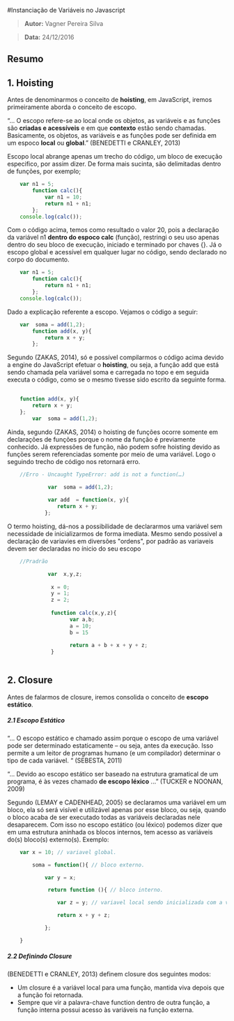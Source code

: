 #Instanciação de Variáveis no Javascript
 > **Autor:** Vagner Pereira Silva
 
 > **Data:** 24/12/2016
 
## Resumo

## 1. Hoisting

Antes de denominarmos o conceito de **hoisting**, em JavaScript, iremos primeiramente aborda o conceito de escopo.

“... O escopo refere-se ao local onde os objetos, as variáveis e as funções são **criadas e acessíveis** e em que **contexto** estão sendo chamadas. Basicamente, os objetos, as variáveis e as funções pode ser definida em um espoco **local** ou **global**.” (BENEDETTI e CRANLEY, 2013)

Escopo local abrange apenas um trecho do código, um bloco de execução especifico, por assim dizer. De forma mais sucinta, são delimitadas dentro de funções, por exemplo;

```js
	var n1 = 5;
		function calc(){
			var n1 = 10;
			return n1 + n1;
		};
	console.log(calc());
```
	
Com o código acima, temos como resultado o valor 20, pois a declaração da variável n1 **dentro do espoco calc** (função), restringi o seu uso apenas dentro do seu bloco de execução, iniciado e terminado por chaves {}.
Já o escopo global e acessível em qualquer lugar no código, sendo declarado no corpo do documento.

```js
	var n1 = 5;
		function calc(){
			return n1 + n1;
		};
	console.log(calc());

```

Dado a explicação referente a escopo. Vejamos o código a seguir:

```js
	var  soma = add(1,2);
		function add(x, y){
			return x + y;
		};
```
Segundo (ZAKAS, 2014),  só e possível compilarmos o código acima devido a engine do JavaScript efetuar o **hoisting**, ou seja, a função add que está sendo chamada pela variável soma e carregada no topo e em seguida executa o código, como se o mesmo tivesse sido escrito da seguinte forma.

```js
	
	function add(x, y){
		return x + y;
	};
        var  soma = add(1,2);
```

Ainda, segundo (ZAKAS, 2014)  o hoisting de funções ocorre somente em declarações de funções porque o nome da função é previamente conhecido. 
Já expressões de função, não podem sofre hoisting devido as funções serem referenciadas somente por meio de uma variável.
Logo o seguindo trecho de código nos retornará erro.

```js
	//Erro - Uncaught TypeError: add is not a function(…)

             var  soma = add(1,2);
              
             var add  = function(x, y){
				return x + y;
			};
```

O termo hoisting, dá-nos a possibilidade de declararmos uma variável sem necessidade de inicializarmos de forma imediata.
Mesmo sendo possivel a declaração de variavies em diversões "ordens", por padrão as variaveis devem ser declaradas no ínicio do seu escopo

```js
	//Pradrão

             var  x,y,z;
              
              x = 0;
              y = 1;
              z = 2;
              
              function calc(x,y,z){
              		var a,b;
              		a = 10;
              		b = 15
              		
              		return a + b + x + y + z;
              }
              
```

## 2. Closure

Antes de falarmos de closure, iremos consolida o conceito de **escopo estático**.

##### 2.1 Escopo Estático

“... O escopo estático e chamado assim porque o escopo de uma variável pode ser determinado estaticamente – ou seja, antes da execução. Isso permite a um leitor de programas humano (e um compilador) determinar o tipo de cada variável. “ (SEBESTA, 2011)

“... Devido ao escopo estático ser baseado na estrutura gramatical de um programa, é às vezes chamado **de escopo léxico** ...” (TUCKER e NOONAN, 2009)

Segundo (LEMAY e CADENHEAD, 2005)  se declaramos uma variável em um bloco, ela só será visível e utilizável apenas por esse bloco, ou seja, quando o bloco acaba de ser executado todas as variáveis declaradas nele desaparecem. 
Com isso no escopo estático (ou léxico) podemos dizer que em uma estrutura aninhada os blocos internos, tem acesso as variáveis do(s) bloco(s) externo(s). 
Exemplo:

```js
	var x = 10; // variavel global.

		soma = function(){ // bloco externo.

			var y = x;

			 return function (){ // bloco interno.

				var z = y; // variavel local sendo inicializada com a variavel do bloco externo.

				return x + y + z;

			};

	}
```
##### 2.2 Definindo Closure

(BENEDETTI e CRANLEY, 2013) definem closure dos seguintes modos:

* Um closure é a variável local para uma função, mantida viva depois que a função foi retornada.
* Sempre que vir a palavra-chave function dentro de outra função, a função interna possui acesso às variáveis na função externa.

